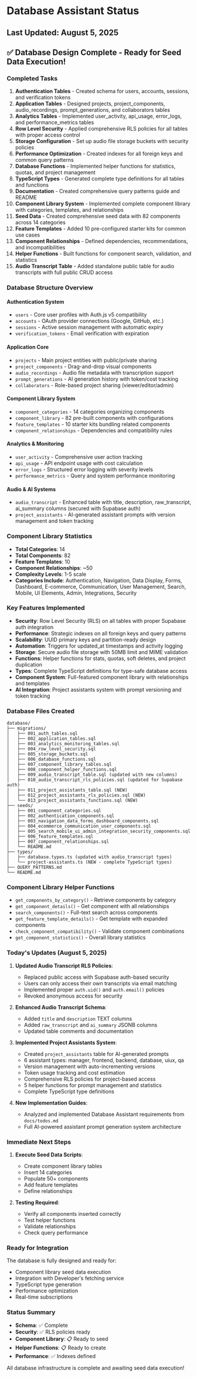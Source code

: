 # Database Assistant Status

## Last Updated: August 5, 2025

## ✅ Database Design Complete - Ready for Seed Data Execution!

### Completed Tasks
1. **Authentication Tables** - Created schema for users, accounts, sessions, and verification tokens
2. **Application Tables** - Designed projects, project_components, audio_recordings, prompt_generations, and collaborators tables
3. **Analytics Tables** - Implemented user_activity, api_usage, error_logs, and performance_metrics tables
4. **Row Level Security** - Applied comprehensive RLS policies for all tables with proper access control
5. **Storage Configuration** - Set up audio file storage buckets with security policies
6. **Performance Optimization** - Created indexes for all foreign keys and common query patterns
7. **Database Functions** - Implemented helper functions for statistics, quotas, and project management
8. **TypeScript Types** - Generated complete type definitions for all tables and functions
9. **Documentation** - Created comprehensive query patterns guide and README
10. **Component Library System** - Implemented complete component library with categories, templates, and relationships
11. **Seed Data** - Created comprehensive seed data with 82 components across 14 categories
12. **Feature Templates** - Added 10 pre-configured starter kits for common use cases
13. **Component Relationships** - Defined dependencies, recommendations, and incompatibilities
14. **Helper Functions** - Built functions for component search, validation, and statistics
15. **Audio Transcript Table** - Added standalone public table for audio transcripts with full public CRUD access

### Database Structure Overview

#### Authentication System
- `users` - Core user profiles with Auth.js v5 compatibility
- `accounts` - OAuth provider connections (Google, GitHub, etc.)
- `sessions` - Active session management with automatic expiry
- `verification_tokens` - Email verification with expiration

#### Application Core
- `projects` - Main project entities with public/private sharing
- `project_components` - Drag-and-drop visual components
- `audio_recordings` - Audio file metadata with transcription support
- `prompt_generations` - AI generation history with token/cost tracking
- `collaborators` - Role-based project sharing (viewer/editor/admin)

#### Component Library System
- `component_categories` - 14 categories organizing components
- `component_library` - 82 pre-built components with configurations
- `feature_templates` - 10 starter kits bundling related components
- `component_relationships` - Dependencies and compatibility rules

#### Analytics & Monitoring
- `user_activity` - Comprehensive user action tracking
- `api_usage` - API endpoint usage with cost calculation
- `error_logs` - Structured error logging with severity levels
- `performance_metrics` - Query and system performance monitoring

#### Audio & AI Systems
- `audio_transcript` - Enhanced table with title, description, raw_transcript, ai_summary columns (secured with Supabase auth)
- `project_assistants` - AI-generated assistant prompts with version management and token tracking

### Component Library Statistics
- **Total Categories**: 14
- **Total Components**: 82
- **Feature Templates**: 10
- **Component Relationships**: ~50
- **Complexity Levels**: 1-5 scale
- **Categories Include**: Authentication, Navigation, Data Display, Forms, Dashboard, E-commerce, Communication, User Management, Search, Mobile, UI Elements, Admin, Integrations, Security

### Key Features Implemented
- **Security**: Row Level Security (RLS) on all tables with proper Supabase auth integration
- **Performance**: Strategic indexes on all foreign keys and query patterns
- **Scalability**: UUID primary keys and partition-ready design
- **Automation**: Triggers for updated_at timestamps and activity logging
- **Storage**: Secure audio file storage with 50MB limit and MIME validation
- **Functions**: Helper functions for stats, quotas, soft deletes, and project duplication
- **Types**: Complete TypeScript definitions for type-safe database access
- **Component System**: Full-featured component library with relationships and templates
- **AI Integration**: Project assistants system with prompt versioning and token tracking

### Database Files Created
```
database/
├── migrations/
│   ├── 001_auth_tables.sql
│   ├── 002_application_tables.sql
│   ├── 003_analytics_monitoring_tables.sql
│   ├── 004_row_level_security.sql
│   ├── 005_storage_buckets.sql
│   ├── 006_database_functions.sql
│   ├── 007_component_library_tables.sql
│   ├── 008_component_helper_functions.sql
│   ├── 009_audio_transcript_table.sql (updated with new columns)
│   ├── 010_audio_transcript_rls_policies.sql (updated for Supabase auth)
│   ├── 011_project_assistants_table.sql (NEW)
│   ├── 012_project_assistants_rls_policies.sql (NEW)
│   └── 013_project_assistants_functions.sql (NEW)
├── seeds/
│   ├── 001_component_categories.sql
│   ├── 002_authentication_components.sql
│   ├── 003_navigation_data_forms_dashboard_components.sql
│   ├── 004_ecommerce_communication_user_components.sql
│   ├── 005_search_mobile_ui_admin_integration_security_components.sql
│   ├── 006_feature_templates.sql
│   ├── 007_component_relationships.sql
│   └── README.md
├── types/
│   ├── database.types.ts (updated with audio_transcript types)  
│   └── project-assistants.ts (NEW - complete TypeScript types)
├── QUERY_PATTERNS.md
└── README.md
```

### Component Library Helper Functions
- `get_components_by_category()` - Retrieve components by category
- `get_component_details()` - Get component with all relationships
- `search_components()` - Full-text search across components
- `get_feature_template_details()` - Get template with expanded components
- `check_component_compatibility()` - Validate component combinations
- `get_component_statistics()` - Overall library statistics

### Today's Updates (August 5, 2025)
1. **Updated Audio Transcript RLS Policies**:
   - Replaced public access with Supabase auth-based security
   - Users can only access their own transcripts via email matching
   - Implemented proper `auth.uid()` and `auth.email()` policies
   - Revoked anonymous access for security

2. **Enhanced Audio Transcript Schema**:
   - Added `title` and `description` TEXT columns
   - Added `raw_transcript` and `ai_summary` JSONB columns  
   - Updated table comments and documentation

3. **Implemented Project Assistants System**:
   - Created `project_assistants` table for AI-generated prompts
   - 6 assistant types: manager, frontend, backend, database, uiux, qa
   - Version management with auto-incrementing versions
   - Token usage tracking and cost estimation
   - Comprehensive RLS policies for project-based access
   - 5 helper functions for prompt management and statistics
   - Complete TypeScript type definitions

4. **New Implementation Guides**:
   - Analyzed and implemented Database Assistant requirements from `docs/todos.md`
   - Full AI-powered assistant prompt generation system architecture

### Immediate Next Steps
1. **Execute Seed Data Scripts**:
   - Create component library tables
   - Insert 14 categories
   - Populate 50+ components
   - Add feature templates
   - Define relationships

2. **Testing Required**:
   - Verify all components inserted correctly
   - Test helper functions
   - Validate relationships
   - Check query performance

### Ready for Integration
The database is fully designed and ready for:
- Component library seed data execution
- Integration with Developer's fetching service
- TypeScript type generation
- Performance optimization
- Real-time subscriptions

### Status Summary
- **Schema**: ✅ Complete
- **Security**: ✅ RLS policies ready
- **Component Library**: 📋 Ready to seed
- **Helper Functions**: 📋 Ready to create
- **Performance**: ✅ Indexes defined

All database infrastructure is complete and awaiting seed data execution!